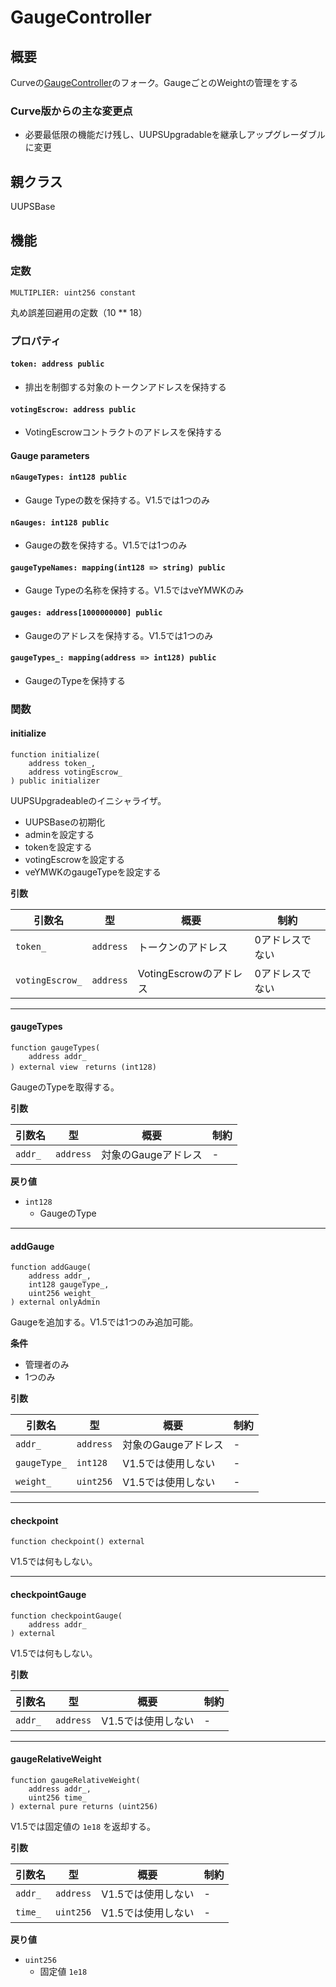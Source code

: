 # GaugeController

## 概要

Curveの[GaugeController](https://github.com/curvefi/curve-dao-contracts/blob/master/contracts/GaugeController.vy)のフォーク。GaugeごとのWeightの管理をする

### Curve版からの主な変更点

- 必要最低限の機能だけ残し、UUPSUpgradableを継承しアップグレーダブルに変更

## 親クラス

UUPSBase

## 機能

### 定数

`MULTIPLIER: uint256 constant`

丸め誤差回避用の定数（10 \*\* 18）

### プロパティ

#### `token: address public`

- 排出を制御する対象のトークンアドレスを保持する

#### `votingEscrow: address public`

- VotingEscrowコントラクトのアドレスを保持する

#### Gauge parameters

#### `nGaugeTypes: int128 public`

- Gauge Typeの数を保持する。V1.5では1つのみ

#### `nGauges: int128 public`

- Gaugeの数を保持する。V1.5では1つのみ

#### `gaugeTypeNames: mapping(int128 => string) public`

- Gauge Typeの名称を保持する。V1.5ではveYMWKのみ

#### `gauges: address[1000000000] public`

- Gaugeのアドレスを保持する。V1.5では1つのみ

#### `gaugeTypes_: mapping(address => int128) public`

- GaugeのTypeを保持する

### 関数

#### initialize

```solidity
function initialize(
    address token_,
    address votingEscrow_
) public initializer
```

UUPSUpgradeableのイニシャライザ。

- UUPSBaseの初期化
- adminを設定する
- tokenを設定する
- votingEscrowを設定する
- veYMWKのgaugeTypeを設定する

**引数**

| 引数名          | 型        | 概要                   | 制約            |
| --------------- | --------- | ---------------------- | --------------- |
| `token_`        | `address` | トークンのアドレス     | 0アドレスでない |
| `votingEscrow_` | `address` | VotingEscrowのアドレス | 0アドレスでない |

---

#### gaugeTypes

```solidity
function gaugeTypes(
    address addr_
) external view　returns (int128)
```

GaugeのTypeを取得する。

**引数**

| 引数名  | 型        | 概要                | 制約 |
| ------- | --------- | ------------------- | ---- |
| `addr_` | `address` | 対象のGaugeアドレス | -    |

**戻り値**

- `int128`
  - GaugeのType

---

#### addGauge

```solidity
function addGauge(
    address addr_,
    int128 gaugeType_,
    uint256 weight_
) external onlyAdmin
```

Gaugeを追加する。V1.5では1つのみ追加可能。

**条件**

- 管理者のみ
- 1つのみ

**引数**

| 引数名       | 型        | 概要                | 制約 |
| ------------ | --------- | ------------------- | ---- |
| `addr_`      | `address` | 対象のGaugeアドレス | -    |
| `gaugeType_` | `int128`  | V1.5では使用しない  | -    |
| `weight_`    | `uint256` | V1.5では使用しない  | -    |

---

#### checkpoint

```solidity
function checkpoint() external
```

V1.5では何もしない。

---

#### checkpointGauge

```solidity
function checkpointGauge(
    address addr_
) external
```

V1.5では何もしない。

**引数**

| 引数名  | 型        | 概要               | 制約 |
| ------- | --------- | ------------------ | ---- |
| `addr_` | `address` | V1.5では使用しない | -    |

---

#### gaugeRelativeWeight

```solidity
function gaugeRelativeWeight(
    address addr_,
    uint256 time_
) external pure returns (uint256)
```

V1.5では固定値の `1e18` を返却する。

**引数**

| 引数名  | 型        | 概要               | 制約 |
| ------- | --------- | ------------------ | ---- |
| `addr_` | `address` | V1.5では使用しない | -    |
| `time_` | `uint256` | V1.5では使用しない | -    |

**戻り値**

- `uint256`
  - 固定値 `1e18`
